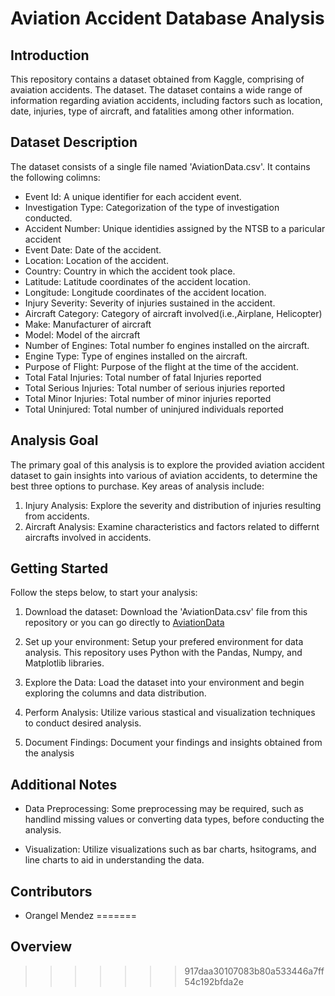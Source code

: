 # Aviation Accident Database Analysis

## Introduction  

This repository contains a dataset obtained from Kaggle, comprising of avaiation accidents. The dataset. The dataset contains a wide range of information regarding aviation accidents, including factors such as location, date, injuries, type of aircraft, and fatalities among other information.

## Dataset Description

The dataset consists of a single file named 'AviationData.csv'. It contains the following colimns:

* Event Id: A unique identifier for each accident event.
* Investigation Type: Categorization of the type of investigation conducted.
* Accident Number: Unique identidies assigned by the NTSB to a paricular accident
* Event Date: Date of the accident.
* Location: Location of the accident.
* Country: Country in which the accident took place.
* Latitude: Latitude coordinates of the accident location.
* Longitude: Longitude coordinates of the accident location.
* Injury Severity: Severity of injuries sustained in the accident.
* Aircraft Category: Category of aircraft involved(i.e.,Airplane, Helicopter)
* Make: Manufacturer of aircraft
* Model: Model of the aircraft
* Number of Engines: Total number fo engines installed on the aircraft.
* Engine Type: Type of engines installed on the aircraft.
* Purpose of Flight: Purpose of the flight at the time of the accident.
* Total Fatal Injuries: Total number of fatal Injuries reported
* Total Serious Injuries: Total number of serious injuries reported
* Total Minor Injuries: Total number of minor injuries reported
* Total Uninjured: Total number of uninjured individuals reported

## Analysis Goal

The primary goal of this analysis is to explore the provided aviation accident dataset to gain insights into various of aviation accidents, to determine the best three options to purchase. Key areas of analysis include:

1. Injury Analysis: Explore the severity and distribution of injuries resulting from accidents.
2. Aircraft Analysis: Examine characteristics and factors related to differnt aircrafts involved in accidents.

## Getting Started

Follow the steps below, to start your analysis:

1. Download the dataset: Download the 'AviationData.csv' file from this repository or you can go directly to [AviationData](https://www.kaggle.com/datasets/khsamaha/aviation-accident-database-synopses)

2. Set up your environment: Setup your prefered environment for data analysis. This repository uses Python with the Pandas, Numpy, and Matplotlib libraries.

3. Explore the Data: Load the dataset into your environment and begin exploring the columns and data distribution.

4. Perform Analysis: Utilize various stastical and visualization techniques to conduct desired analysis.

5. Document Findings: Document your findings and insights obtained from the analysis

## Additional Notes

* Data Preprocessing: Some preprocessing may be required, such as handlind missing values or converting data types, before conducting the analysis.

* Visualization: Utilize visualizations such as bar charts, hsitograms, and line charts to aid in understanding the data.

## Contributors

* Orangel Mendez
=======
## Overview
>>>>>>> 917daa30107083b80a533446a7ff54c192bfda2e
